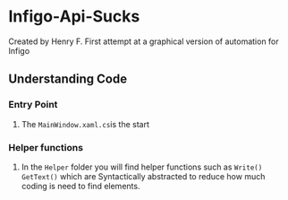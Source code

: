 # Infigo-Api-Sucks
Created by Henry F.
First attempt at a graphical version of automation for Infigo

## Understanding Code
### Entry Point
1. The `MainWindow.xaml.cs`is the start


### Helper functions
1. In the `Helper` folder you will find helper functions such as `Write()` `GetText()` which are Syntactically abstracted to reduce how much coding is need to find elements.
